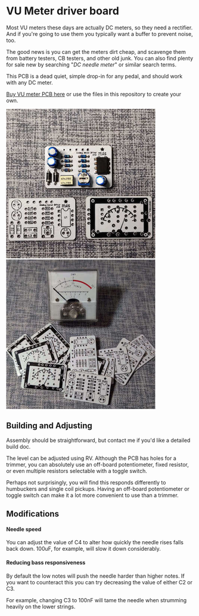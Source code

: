 # VU Meter driver board

Most VU meters these days are actually DC meters, so they need a rectifier. And if you're going to use them you typically want a buffer to prevent noise, too.

The good news is you can get the meters dirt cheap, and scavenge them from battery testers, CB testers, and other old junk.  You can also find plenty for sale new by searching "*DC needle meter*" or similar search terms.

This PCB is a dead quiet, simple drop-in for any pedal, and should work with any DC meter.

[Buy VU meter PCB here](https://mas-effects.square.site/product/vu-meter-driver/53?cp=true&sa=true&sbp=false&q=false) or use the files in this repository to create your own.

[![VU meter driver](./VU-meter-driver.jpg)](https://mas-effects.square.site/product/vu-meter-driver/53?cp=true&sa=true&sbp=false&q=false)
[![VU meter driver PCBs](./VU-pcbs-and-meter.jpg)](https://mas-effects.square.site/product/vu-meter-driver/53?cp=true&sa=true&sbp=false&q=false)

## Building and Adjusting

Assembly should be straightforward, but contact me if you'd like a detailed build doc.

The level can be adjusted using RV. Although the PCB has holes for a trimmer, you can absolutely use an off-board potentiometer, fixed resistor, or even multiple resistors selectable with a toggle switch.

Perhaps not surprisingly, you will find this responds differently to humbuckers and single coil pickups.  Having an off-board potentiometer or toggle switch can make it a lot more convenient to use than a trimmer.

## Modifications

#### Needle speed

You can adjust the value of C4 to alter how quickly the needle rises falls back down.
100uF, for example, will slow it down considerably.

#### Reducing bass responsiveness

By default the low notes will push the needle harder than higher notes. If you want to counteract this you can try decreasing the value of either C2 or C3.

For example, changing C3 to 100nF will tame the needle when strumming heavily on the lower strings.
